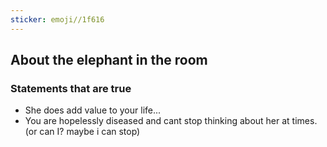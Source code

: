 ```yaml
---
sticker: emoji//1f616
---
```

## About the elephant in the room
### Statements that are true 
- She does add value to your life...
- You are hopelessly diseased and cant stop thinking about her at times. (or can I? maybe i can stop) 

